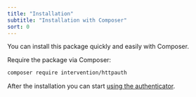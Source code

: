 ```yaml
---
title: "Installation"
subtitle: "Installation with Composer"
sort: 0
---
```


You can install this package quickly and easily with Composer.

Require the package via Composer:

```bash
composer require intervention/httpauth
```

After the installation you can start [using the authenticator](/v4/api/authenticator).
